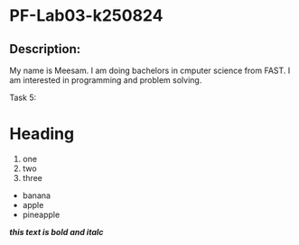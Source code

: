 # PF-Lab03-k250824

## Description:
My name is Meesam. I am doing bachelors in cmputer science from FAST. I am interested in programming and problem solving.


Task 5:
# Heading

1. one
2. two
3. three

* banana
* apple
* pineapple

**_this text is bold and italc_**
